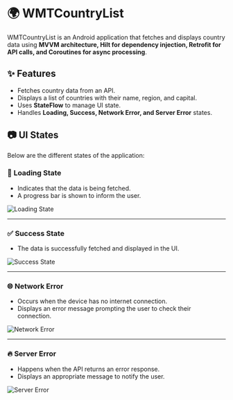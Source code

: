 # 🌍 WMTCountryList

WMTCountryList is an Android application that fetches and displays country data using **MVVM architecture, Hilt for dependency injection, Retrofit for API calls, and Coroutines for async processing**.  

## ✨ Features
- Fetches country data from an API.
- Displays a list of countries with their name, region, and capital.
- Uses **StateFlow** to manage UI state.
- Handles **Loading, Success, Network Error, and Server Error** states.

## 📷 UI States
Below are the different states of the application:

### 🔄 **Loading State**
- Indicates that the data is being fetched.
- A progress bar is shown to inform the user.

![Loading State](./images/loading.png)

---

### ✅ **Success State**
- The data is successfully fetched and displayed in the UI.

![Success State](./images/app%20ui.png)

---

### 🌐 **Network Error**
- Occurs when the device has no internet connection.
- Displays an error message prompting the user to check their connection.

![Network Error](./images/network%20error.png)

---

### 🔥 **Server Error**
- Happens when the API returns an error response.
- Displays an appropriate message to notify the user.

![Server Error](./images/server%20error.png)
